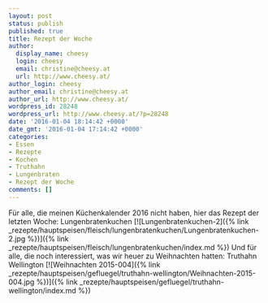 ```yaml
---
layout: post
status: publish
published: true
title: Rezept der Woche
author:
  display_name: cheesy
  login: cheesy
  email: christine@cheesy.at
  url: http://www.cheesy.at/
author_login: cheesy
author_email: christine@cheesy.at
author_url: http://www.cheesy.at/
wordpress_id: 28248
wordpress_url: http://www.cheesy.at/?p=28248
date: '2016-01-04 18:14:42 +0000'
date_gmt: '2016-01-04 17:14:42 +0000'
categories:
- Essen
- Rezepte
- Kochen
- Truthahn
- Lungenbraten
- Rezept der Woche
comments: []
---
```

Für alle, die meinen Küchenkalender 2016 nicht haben, hier das Rezept der letzten Woche: Lungenbratenkuchen
[![Lungenbratenkuchen-2]({% link _rezepte/hauptspeisen/fleisch/lungenbratenkuchen/Lungenbratenkuchen-2.jpg %})]({% link _rezepte/hauptspeisen/fleisch/lungenbratenkuchen/index.md %})
Und für alle, die noch interessiert, was wir heuer zu Weihnachten hatten: Truthahn Wellington
[![Weihnachten 2015-004]({% link _rezepte/hauptspeisen/gefluegel/truthahn-wellington/Weihnachten-2015-004.jpg %})]({% link _rezepte/hauptspeisen/gefluegel/truthahn-wellington/index.md %})

